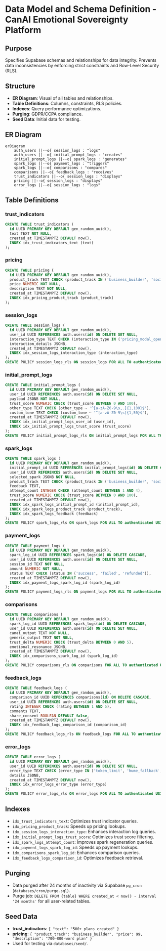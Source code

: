 # Data Model and Schema Definition - CanAI Emotional Sovereignty Platform

## Purpose

Specifies Supabase schemas and relationships for data integrity. Prevents data inconsistencies by
enforcing strict constraints and Row-Level Security (RLS).

## Structure

- **ER Diagram**: Visual of all tables and relationships.
- **Table Definitions**: Columns, constraints, RLS policies.
- **Indexes**: Query performance optimizations.
- **Purging**: GDPR/CCPA compliance.
- **Seed Data**: Initial data for testing.

## ER Diagram

```mermaid
erDiagram
    auth_users ||--o{ session_logs : "logs"
    auth_users ||--o{ initial_prompt_logs : "creates"
    initial_prompt_logs ||--o{ spark_logs : "generates"
    spark_logs ||--o{ payment_logs : "triggers"
    spark_logs ||--o{ comparisons : "compares"
    comparisons ||--o{ feedback_logs : "receives"
    trust_indicators ||--o{ session_logs : "displays"
    pricing ||--o{ session_logs : "displays"
    error_logs ||--o{ session_logs : "logs"
```

## Table Definitions

### trust_indicators

```sql
CREATE TABLE trust_indicators (
  id UUID PRIMARY KEY DEFAULT gen_random_uuid(),
  text TEXT NOT NULL,
  created_at TIMESTAMPTZ DEFAULT now(),
  INDEX idx_trust_indicators_text (text)
);
```

### pricing

```sql
CREATE TABLE pricing (
  id UUID PRIMARY KEY DEFAULT gen_random_uuid(),
  product_track TEXT CHECK (product_track IN ('business_builder', 'social_email', 'site_audit')),
  price NUMERIC NOT NULL,
  description TEXT NOT NULL,
  created_at TIMESTAMPTZ DEFAULT now(),
  INDEX idx_pricing_product_track (product_track)
);
```

### session_logs

```sql
CREATE TABLE session_logs (
  id UUID PRIMARY KEY DEFAULT gen_random_uuid(),
  user_id UUID REFERENCES auth.users(id) ON DELETE SET NULL,
  interaction_type TEXT CHECK (interaction_type IN ('pricing_modal_open', 'card_click', 'sample_view', 'preview_view', 'reset_click')),
  interaction_details JSONB,
  created_at TIMESTAMPTZ DEFAULT now(),
  INDEX idx_session_logs_interaction_type (interaction_type)
);
CREATE POLICY session_logs_rls ON session_logs FOR ALL TO authenticated USING (auth.uid() = user_id);
```

### initial_prompt_logs

```sql
CREATE TABLE initial_prompt_logs (
  id UUID PRIMARY KEY DEFAULT gen_random_uuid(),
  user_id UUID REFERENCES auth.users(id) ON DELETE SET NULL,
  payload JSONB NOT NULL,
  trust_score NUMERIC CHECK (trust_score BETWEEN 0 AND 100),
  other_type TEXT CHECK (other_type ~ '^[a-zA-Z0-9\s,.]{1,100}$'),
  custom_tone TEXT CHECK (custom_tone ~ '^[a-zA-Z0-9\s]{1,50}$'),
  created_at TIMESTAMPTZ DEFAULT now(),
  INDEX idx_initial_prompt_logs_user_id (user_id),
  INDEX idx_initial_prompt_logs_trust_score (trust_score)
);
CREATE POLICY initial_prompt_logs_rls ON initial_prompt_logs FOR ALL TO authenticated USING (auth.uid() = user_id);
```

### spark_logs

```sql
CREATE TABLE spark_logs (
  id UUID PRIMARY KEY DEFAULT gen_random_uuid(),
  initial_prompt_id UUID REFERENCES initial_prompt_logs(id) ON DELETE CASCADE,
  user_id UUID REFERENCES auth.users(id) ON DELETE SET NULL,
  selected_spark JSONB NOT NULL,
  product_track TEXT CHECK (product_track IN ('business_builder', 'social_email', 'site_audit')),
  feedback TEXT,
  attempt_count INTEGER CHECK (attempt_count BETWEEN 1 AND 4),
  trust_score NUMERIC CHECK (trust_score BETWEEN 0 AND 100),
  created_at TIMESTAMPTZ DEFAULT now(),
  INDEX idx_spark_logs_initial_prompt_id (initial_prompt_id),
  INDEX idx_spark_logs_product_track (product_track),
  INDEX idx_spark_logs_feedback (feedback)
);
CREATE POLICY spark_logs_rls ON spark_logs FOR ALL TO authenticated USING (auth.uid() = user_id);
```

### payment_logs

```sql
CREATE TABLE payment_logs (
  id UUID PRIMARY KEY DEFAULT gen_random_uuid(),
  spark_log_id UUID REFERENCES spark_logs(id) ON DELETE CASCADE,
  user_id UUID REFERENCES auth.users(id) ON DELETE SET NULL,
  session_id TEXT NOT NULL,
  amount NUMERIC NOT NULL,
  status TEXT CHECK (status IN ('success', 'failed', 'refunded')),
  created_at TIMESTAMPTZ DEFAULT now(),
  INDEX idx_payment_logs_spark_log_id (spark_log_id)
);
CREATE POLICY payment_logs_rls ON payment_logs FOR ALL TO authenticated USING (auth.uid() = user_id);
```

### comparisons

```sql
CREATE TABLE comparisons (
  id UUID PRIMARY KEY DEFAULT gen_random_uuid(),
  spark_log_id UUID REFERENCES spark_logs(id) ON DELETE CASCADE,
  user_id UUID REFERENCES auth.users(id) ON DELETE SET NULL,
  canai_output TEXT NOT NULL,
  generic_output TEXT NOT NULL,
  trust_delta NUMERIC CHECK (trust_delta BETWEEN 0 AND 5),
  emotional_resonance JSONB,
  created_at TIMESTAMPTZ DEFAULT now(),
  INDEX idx_comparisons_spark_log_id (spark_log_id)
);
CREATE POLICY comparisons_rls ON comparisons FOR ALL TO authenticated USING (auth.uid() = user_id);
```

### feedback_logs

```sql
CREATE TABLE feedback_logs (
  id UUID PRIMARY KEY DEFAULT gen_random_uuid(),
  comparison_id UUID REFERENCES comparisons(id) ON DELETE CASCADE,
  user_id UUID REFERENCES auth.users(id) ON DELETE SET NULL,
  rating INTEGER CHECK (rating BETWEEN 1 AND 5),
  comments TEXT,
  share_consent BOOLEAN DEFAULT false,
  created_at TIMESTAMPTZ DEFAULT now(),
  INDEX idx_feedback_logs_comparison_id (comparison_id)
);
CREATE POLICY feedback_logs_rls ON feedback_logs FOR ALL TO authenticated USING (auth.uid() = user_id);
```

### error_logs

```sql
CREATE TABLE error_logs (
  id UUID PRIMARY KEY DEFAULT gen_random_uuid(),
  user_id UUID REFERENCES auth.users(id) ON DELETE SET NULL,
  error_type TEXT CHECK (error_type IN ('token_limit', 'hume_fallback', 'stripe_failure', 'low_confidence')),
  details JSONB,
  created_at TIMESTAMPTZ DEFAULT now(),
  INDEX idx_error_logs_error_type (error_type)
);
CREATE POLICY error_logs_rls ON error_logs FOR ALL TO authenticated USING (auth.uid() = user_id);
```

## Indexes

- `idx_trust_indicators_text`: Optimizes trust indicator queries.
- `idx_pricing_product_track`: Speeds up pricing lookups.
- `idx_session_logs_interaction_type`: Enhances interaction log queries.
- `idx_initial_prompt_logs_trust_score`: Optimizes trust score filtering.
- `idx_spark_logs_attempt_count`: Improves spark regeneration queries.
- `idx_payment_logs_spark_log_id`: Speeds up payment lookups.
- `idx_comparisons_spark_log_id`: Enhances comparison queries.
- `idx_feedback_logs_comparison_id`: Optimizes feedback retrieval.

## Purging

- Data purged after 24 months of inactivity via Supabase `pg_cron` (`databases/cron/purge.sql`).
- Purge job: `DELETE FROM {table} WHERE created_at < now() - interval '24 months'` for all
  user-related tables.

## Seed Data

- **trust_indicators**: `{ "text": "500+ plans created" }`
- **pricing**:
  `{ "product_track": "business_builder", "price": 99, "description": "700–800-word plan" }`
- Used for testing via `databases/seed/`.
